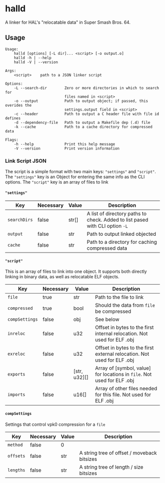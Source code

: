 # halld

A linker for HAL's "relocatable data" in Super Smash Bros. 64.

## Usage
```
Usage:
    halld [options] [-L dir]... <script> [-o output.o]
    halld -h | --help
    halld -V | --version

Args:
    <script>    path to a JSON linker script

Options:
    -L --search-dir        Zero or more directories in which to search for 
                           files named in <script>
    -o --output            Path to output object; if passed, this overides the
                           settings.output field in <script>
    -c --header            Path to output a C header file with file id defines
    -d --dependency-file   Path to output a Makefile dep (.d) file
    -k --cache             Path to a cache directory for compressed data

Flags:
    -h --help              Print this help message
    -V --version           Print version information
```

### Link Script JSON
The script is a simple format with two main keys: `"settings"` and `"script"`. The `"settings"` key is an Object for entering the same info as the CLI options. The `"script"` key is an array of files to link

#### `"settings"`
| Key          | Necessary | Value | Description |
|--------------|-----------|-------|-------------|
| `searchDirs` | false     | str[] | A list of directory paths to check. Added to list pased with CLI option `-L`|
| `output`     | false     | str   | Path to output linked objected |
| `cache`      | false     | str   | Path to a directory for caching compressed data |

#### `"script"`
This is an array of files to link into one object. It supports both directly linking in binary data, as well as relocatable ELF objects. 

| Key            | Necessary | Value | Description |
|----------------|-----------|-------|-------------|
| `file`         | true      | str   | Path to the file to link
| `compressed`   | true      | bool  | Should the data from `file` be compressed |
| `compSettings` | false     | obj   | See below |
| `inreloc`      | false     | u32   | Offset in bytes to the first internal relocation. Not used for ELF .obj |
| `exreloc`      | false     | u32   | Offset in bytes to the first external relocation. Not used for ELF .obj |
| `exports`      | false     | [str, u32][] | Array of [symbol, value] for locations in `file`. Not used for ELF .obj |
| `imports`      | false     | u16[] | Array of other files needed for this file. Not used for ELF .obj |

#### `compSettings`
Settings that control vpk0 compression for a `file`

| Key          | Necessary | Value  | Description |
|--------------|-----------|--------|-------------|
| `method`     | false     | 0 || 1 | One Sample (0) or Two Sample (1) |
| `offsets`    | false     | str    | A string tree of offset / moveback bitsizes |
| `lengths`    | false     | str    | A string tree of length / size bitsizes |

